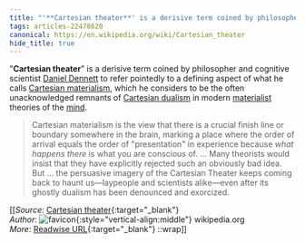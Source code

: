 ```yaml
---
title: "'**Cartesian theater**' is a derisive term coined by philosopher and ..."
tags: articles-22478620
canonical: https://en.wikipedia.org/wiki/Cartesian_theater
hide_title: true
---
```


"**Cartesian theater**" is a derisive term coined by philosopher and cognitive scientist [Daniel Dennett](https://en.wikipedia.org/wiki/Daniel_Dennett) to refer pointedly to a defining aspect of what he calls [Cartesian materialism](https://en.wikipedia.org/wiki/Cartesian_materialism), which he considers to be the often unacknowledged remnants of [Cartesian dualism](https://en.wikipedia.org/wiki/Cartesian_dualism) in modern [materialist](https://en.wikipedia.org/wiki/Materialism) theories of the [mind](https://en.wikipedia.org/wiki/Mind).

> Cartesian materialism is the view that there is a crucial finish line or boundary somewhere in the brain, marking a place where the order of arrival equals the order of "presentation" in experience because *what happens there* is what you are conscious of. ... Many theorists would insist that they have explicitly rejected such an obviously bad idea. But ... the persuasive imagery of the Cartesian Theater keeps coming back to haunt us—laypeople and scientists alike—even after its ghostly dualism has been denounced and exorcized.


[[_Source_: [Cartesian theater](https://en.wikipedia.org/wiki/Cartesian_theater){:target="_blank"}<br>
_Author_: ![favicon](https://s2.googleusercontent.com/s2/favicons?domain=en.wikipedia.org){:style="vertical-align:middle"} wikipedia.org<br>
_More_: [Readwise URL](https://readwise.io/open/442273248){:target="_blank"}
::wrap]]
